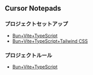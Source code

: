 ## Cursor Notepads

### プロジェクトセットアップ

- [Bun+Vite+TypeScript](setup/bun-vite-ts.md)
- [Bun+Vite+TypeScript+Tailwind CSS](setup/bun-vite-ts-tailwindcss.md)

### プロジェクトルール

- [Bun+Vite+TypeScript](rules/bun-vite-ts.md)
